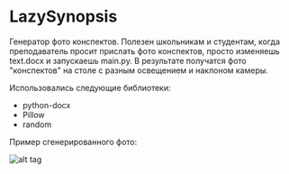 # LazySynopsis
Генератор фото конспектов. 
Полезен школьникам и студентам, когда преподаватель просит прислать фото конспектов, просто изменяешь text.docx и запускаешь main.py. 
В результате получатся фото "конспектов" на столе с разным освещением и наклоном камеры. 

Использовались следующие библиотеки:
- python-docx
- Pillow 
- random

Пример сгенерированного фото:

![alt tag](https://i.ibb.co/WV5qW9M/1.png"1")​ 
